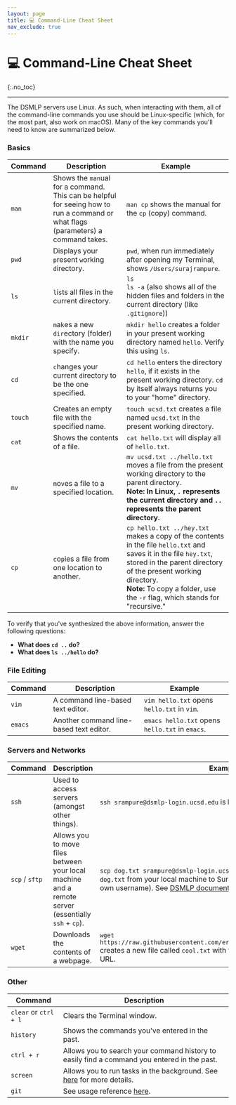 ```yaml
---
layout: page
title: 💻 Command-Line Cheat Sheet
nav_exclude: true
---
```


# 💻 Command-Line Cheat Sheet
{:.no_toc}

---

The DSMLP servers use Linux. As such, when interacting with them, all of the command-line commands you use should be Linux-specific (which, for the most part, also work on macOS). Many of the key commands you'll need to know are summarized below.

### Basics

| Command | Description | Example |
| --- | --- | --- | 
| `man` | Shows the `man`ual for a command. This can be helpful for seeing how to run a command or what flags (parameters) a command takes. | `man cp` shows the manual for the `cp` (copy) command. |
| `pwd` | Displays your `p`resent `w`orking `d`irectory. | `pwd`, when run immediately after opening my Terminal, shows `/Users/surajrampure`.  |
| `ls` | `l`i`s`ts all files in the current directory. | `ls` <br> `ls -a` (also shows all of the hidden files and folders in the current directory (like `.gitignore`)) |
| `mkdir` | `m`a`k`es a new `dir`ectory (folder) with the name you specify. | `mkdir hello` creates a folder in your present working directory named `hello`. Verify this using `ls`. |
| `cd` | `c`hanges your current `d`irectory to be the one specified. | `cd hello` enters the directory `hello`, if it exists in the present working directory. `cd` by itself always returns you to your "home" directory. |
| `touch` | Creates an empty file with the specified name. | `touch ucsd.txt` creates a file named `ucsd.txt` in the present working directory. |
| `cat` | Shows the contents of a file. | `cat hello.txt` will display all of `hello.txt`. |
| `mv` | `m`o`v`es a file to a specified location. | `mv ucsd.txt ../hello.txt` moves a file from the present working directory to the parent directory. <br> **Note: In Linux, `.` represents the current directory and `..` represents the parent directory.** |
| `cp` | `c`o`p`ies a file from one location to another. | `cp hello.txt ../hey.txt` makes a copy of the contents in the file `hello.txt` and saves it in the file `hey.txt`, stored in the parent directory of the present working directory. <br> **Note:** To copy a folder, use the `-r` flag, which stands for "recursive." |

To verify that you've synthesized the above information, answer the following questions: 
- **What does `cd ..` do?**
- **What does `ls ../hello` do?**

### File Editing

| Command | Description | Example |
| --- | --- | --- |
| `vim` | A command line-based text editor. | `vim hello.txt` opens `hello.txt` in `vim`. |
| `emacs` | Another command line-based text editor. | `emacs hello.txt` opens `hello.txt` in `emacs`.|


### Servers and Networks

| Command | Description | Example |
| --- | --- | --- |
| `ssh` | Used to access servers (amongst other things). | `ssh srampure@dsmlp-login.ucsd.edu` is how Suraj accesses DSMLP. |
| `scp` / `sftp` | Allows you to move files between your local machine and a remote server (essentially `ssh` + `cp`). | `scp dog.txt srampure@dsmlp-login.ucsd.edu:test.txt` copies the file `dog.txt` from your local machine to Suraj's DSMLP drive (replace with your own username). See [DSMLP documentation](https://support.ucsd.edu/services?id=kb_article_view&sysparm_article=KB0032277&sys_kb_id=a8457b3787451558947a0fa8cebb352d) for more.
| `wget` | Downloads the contents of a webpage. | `wget https://raw.githubusercontent.com/ericmichael/cooltxt/master/cool.txt` creates a new file called `cool.txt` with the contents of the aforementioned URL. |


### Other

| Command | Description |
| --- | --- |
| `clear` or `ctrl + l` | Clears the Terminal window. |
| `history` | Shows the commands you've entered in the past. |
| `ctrl + r` | Allows you to search your command history to easily find a command you entered in the past. |
| `screen`  | Allows you to run tasks in the background. See [here](https://www.geeksforgeeks.org/screen-command-in-linux-with-examples/) for more details. |
| `git` | See usage reference [here](https://docs.github.com/en/get-started/quickstart/set-up-git). |

<!-- 
<img src="/assets/images/fire.png" data-canonical-src="https://www.instagram.com/p/8N8J8wRgPq/?utm_source=ig_web_copy_link" width="200" height="200" />

[Image Source](https://www.instagram.com/p/8N8J8wRgPq/?utm_source=ig_web_copy_link)

`grep` - Helps you quickly search, well, any text.

My go-to: `grep -inr <keyword> <file_path>`

`find` - Helps you quickly find a file using regex.

My go-to: `find <path> -iname <regex>`

## Process
`htop` - Very useful utility to monitor the resource usage. Also helps you see all the processes running.

`kill` - If you want to terminate a process just `kill -9 <pid>`. How do you get the pid? Use `htop/netcat` etc. -->